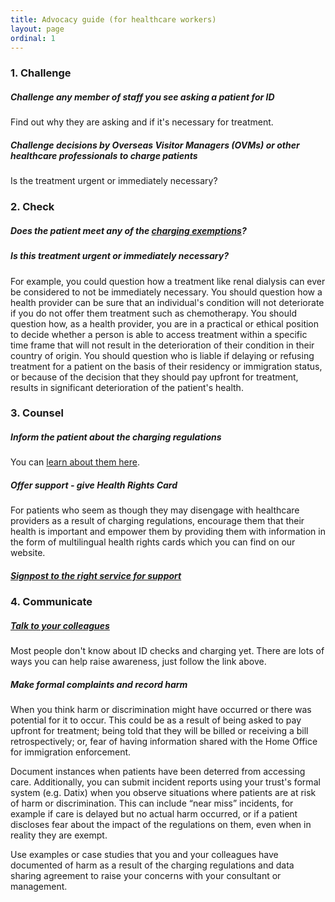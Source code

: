 ```yaml
---
title: Advocacy guide (for healthcare workers)
layout: page
ordinal: 1
---
```


### 1. Challenge

##### Challenge any member of staff you see asking a patient for ID

Find out why they are asking and if it's necessary for treatment.

##### Challenge decisions by Overseas Visitor Managers (OVMs) or other healthcare professionals to charge patients

Is the treatment urgent or immediately necessary?


### 2. Check

##### Does the patient meet any of the [charging exemptions](/support/exclusions-and-exemptions.html)?

##### Is this treatment urgent or immediately necessary?

For example, you could question how a treatment like renal dialysis can ever be considered to not be immediately necessary. You should question how a health provider can be sure that an individual's condition will not deteriorate if you do not offer them treatment such as chemotherapy. You should question how, as a health provider, you are in a practical or ethical position to decide whether a person is able to access treatment within a specific time frame that will not result in the deterioration of their condition in their country of origin. You should question who is liable if delaying or refusing treatment for a patient on the basis of their residency or immigration status, or because of the decision that they should pay upfront for treatment, results in significant deterioration of the patient's health.

### 3. Counsel

##### Inform the patient about the charging regulations

You can [learn about them here](/learn/).

##### Offer support - give Health Rights Card

For patients who seem as though they may disengage with healthcare providers as a result of charging regulations, encourage them that their health is important and empower them by providing them with information in the form of multilingual health rights cards which you can find on our website.

##### [Signpost to the right service for support](/support/signposting-guide.html)

### 4. Communicate

##### [Talk to your colleagues](/campaign/take-action-as-a-healthcare-worker.html)

Most people don't know about ID checks and charging yet. There are lots of ways you can help raise awareness, just follow the link above.

##### Make formal complaints and record harm

When you think harm or discrimination might have occurred or there was potential for it to occur. This could be as a result of being asked to pay upfront for treatment; being told that they will be billed or receiving a bill retrospectively; or, fear of having information shared with the Home Office for immigration enforcement.

Document instances when patients have been deterred from accessing care. Additionally, you can submit incident reports using your trust's formal system (e.g. Datix) when you observe situations where patients are at risk of harm or discrimination. This can include “near miss” incidents, for example if care is delayed but no actual harm occurred, or if a patient discloses fear about the impact of the regulations on them, even when in reality they are exempt.

Use examples or case studies that you and your colleagues have documented of harm as a result of the charging regulations and data sharing agreement to raise your concerns with your consultant or management.

